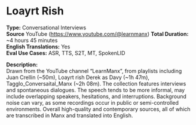 # Loayrt Rish
**Type:** Conversational Interviews  
**Source** YouTube (https://www.youtube.com/@learnmanx)
**Total Duration:** ~4 hours 45 minutes  
**English Translations:** Yes  
**Eval Use Cases:** ASR, TTS, S2T, MT, SpokenLID

**Description:**  
Drawn from the YouTube channel “LearnManx”, from playlists including Juan Crellin (~50m), Loayrt rish Derek as Davy (~1h 47m), Tagglo_Conversaital_Manx (~2h 08m). The collection features interviews and spontaneous dialogues. The speech tends to be more informal, may include overlapping speakers, hesitations, and interruptions. Background noise can vary, as some recordings occur in public or semi-controlled environments. Overall high-quality and contemporary sources, all of which are transcribed in Manx and translated into English.
